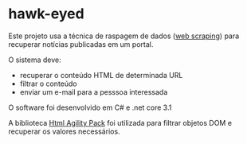 # hawk-eyed

Este projeto usa a técnica de raspagem de dados ([web scraping](https://en.wikipedia.org/wiki/Web_scraping)) para recuperar notícias publicadas em um portal.

O sistema deve:
 - recuperar o conteúdo HTML de determinada URL
 - filtrar o conteúdo
 - enviar um e-mail para a pesssoa interessada

O software foi desenvolvido em C# e .net core 3.1

A biblioteca [Html Agility Pack](https://html-agility-pack.net/) foi utilizada para filtrar objetos DOM e recuperar os valores necessários.
